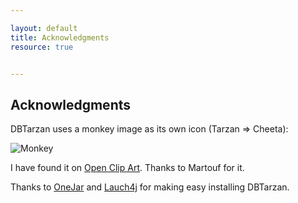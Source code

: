 ```yaml
---

layout: default
title: Acknowledgments
resource: true


---
```


## Acknowledgments

DBTarzan uses a monkey image as its own icon (Tarzan => Cheeta):

![Monkey](https://openclipart.org/download/81865/monkey-face-cartoon.svg)

I have found it on [Open Clip Art](https://openclipart.org/detail/81865/funny%20monkey%20face).
Thanks to Martouf for it.

Thanks to [OneJar](https://github.com/sbt/sbt-onejar) and [Lauch4j](http://launch4j.sourceforge.net/) for making easy installing DBTarzan. 